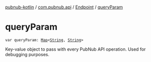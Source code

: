 [pubnub-kotlin](../../index.md) / [com.pubnub.api](../index.md) / [Endpoint](index.md) / [queryParam](./query-param.md)

# queryParam

`var queryParam: `[`Map`](https://kotlinlang.org/api/latest/jvm/stdlib/kotlin.collections/-map/index.html)`<`[`String`](https://kotlinlang.org/api/latest/jvm/stdlib/kotlin/-string/index.html)`, `[`String`](https://kotlinlang.org/api/latest/jvm/stdlib/kotlin/-string/index.html)`>`

Key-value object to pass with every PubNub API operation. Used for debugging purposes.

